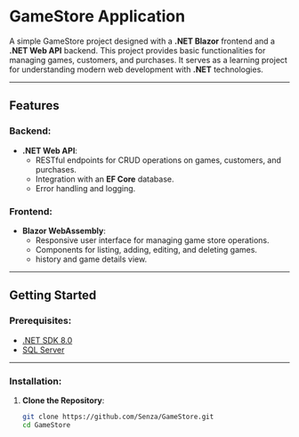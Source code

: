 # GameStore Application

A simple GameStore project designed with a **.NET Blazor** frontend and a **.NET Web API** backend. This project provides basic functionalities for managing games, customers, and purchases. It serves as a learning project for understanding modern web development with **.NET** technologies.

---

## Features

### Backend:
- **.NET Web API**:
  - RESTful endpoints for CRUD operations on games, customers, and purchases.
  - Integration with an **EF Core** database.
  - Error handling and logging.

### Frontend:
- **Blazor WebAssembly**:
  - Responsive user interface for managing game store operations.
  - Components for listing, adding, editing, and deleting games.
  - history and game details view.

---

## Getting Started

### Prerequisites:
- [.NET SDK 8.0](https://dotnet.microsoft.com/download/dotnet/8.0)
- [SQL Server](https://www.microsoft.com/en-us/sql-server/sql-server-downloads)

---

### Installation:

1. **Clone the Repository**:
   ```bash
   git clone https://github.com/Senza/GameStore.git
   cd GameStore
